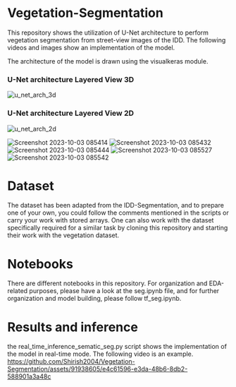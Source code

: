 # Vegetation-Segmentation
This repository shows the utilization of U-Net architecture to perform vegetation segmentation from street-view images of the IDD. The following videos and images show an implementation of the model.

The architecture of the model is drawn using the visualkeras module.

### U-Net architecture Layered View 3D
![u_net_arch_3d](https://github.com/Shirish2004/Vegetation-Segmentation/assets/91938605/1569fea6-411e-4e2f-919e-d9089b9c073f)

### U-Net architecture Layered View 2D
![u_net_arch_2d](https://github.com/Shirish2004/Vegetation-Segmentation/assets/91938605/6bfed136-ec9d-47d0-adc1-81ca4a956353)

![Screenshot 2023-10-03 085414](https://github.com/Shirish2004/Vegetation-Segmentation/assets/91938605/b9f37233-ae17-4e19-8abb-f1e936a01122)
![Screenshot 2023-10-03 085432](https://github.com/Shirish2004/Vegetation-Segmentation/assets/91938605/6d7a6036-e8dd-47a3-9038-59bc66592d66)
![Screenshot 2023-10-03 085444](https://github.com/Shirish2004/Vegetation-Segmentation/assets/91938605/af1fd70d-a505-4cc7-94c0-dcbcffa2789a)
![Screenshot 2023-10-03 085527](https://github.com/Shirish2004/Vegetation-Segmentation/assets/91938605/4cf4931a-ec3f-4692-889d-cfcbf0f83972)
![Screenshot 2023-10-03 085542](https://github.com/Shirish2004/Vegetation-Segmentation/assets/91938605/bac1508d-f725-4f89-b56b-7081b346026d)

# Dataset
The dataset has been adapted from the IDD-Segmentation, and to prepare one of your own, you could follow the comments mentioned in the scripts or carry your work with stored arrays. One can also work with the dataset specifically required for a similar task by cloning this repository and starting their work with the vegetation dataset.

# Notebooks 
There are different notebooks in this repository. For organization and EDA-related purposes, please have a look at the seg.ipynb file, and for further organization and model building, please follow tf_seg.ipynb.

# Results and inference
the real_time_inference_sematic_seg.py script shows the implementation of the model in real-time mode. The following video is an example.
https://github.com/Shirish2004/Vegetation-Segmentation/assets/91938605/e4c61596-e3da-48b6-8db2-588901a3a48c
